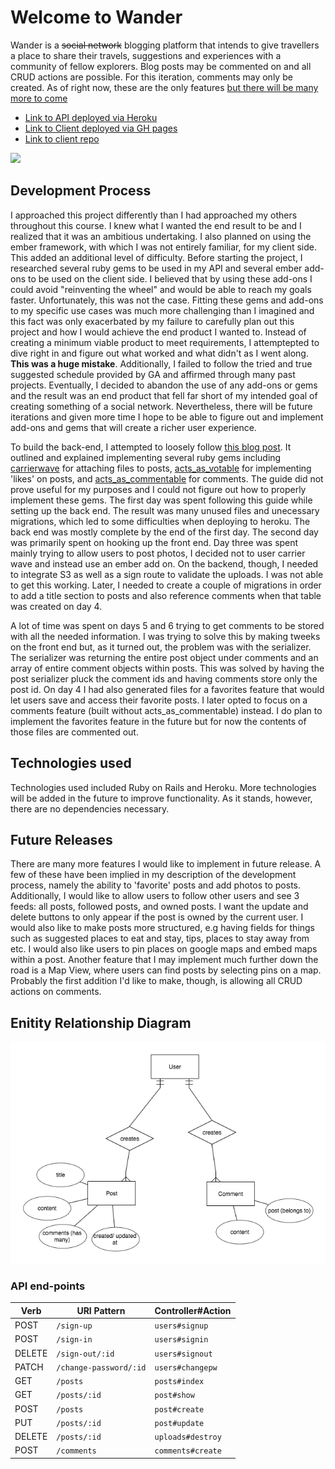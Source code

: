 # Welcome to Wander

Wander is a ~~social network~~ blogging platform that intends to give travellers a place to share their travels, suggestions and experiences with a community of fellow explorers. Blog posts may be commented on and all CRUD actions are possible. For this iteration, comments may only be created.  As of right now, these are the only features [but there will be many more to come](#future-releases)

- [Link to API deployed via Heroku](https://dreadful-citadel-51922.herokuapp.com/)
- [Link to Client deployed via GH pages](https://mattgoldman93.github.io/wander-app-client/#/posts)
- [Link to client repo](https://github.com/Mattgoldman93/wander-app-client)

![](wanderSS.png)
## Development Process
  I approached this project differently than I had approached my others throughout this course. I knew what I wanted the end result to be and I realized that it was an ambitious undertaking. I also planned on using the ember framework, with which I was not entirely familiar, for my client side. This added an additional level of difficulty. Before starting the project, I researched several ruby gems to be used in my API and several ember add-ons to be used on the client side. I believed that by using these add-ons I could avoid "reinventing the wheel" and would be able to reach my goals faster. Unfortunately, this was not the case. Fitting these gems and add-ons to my specific use cases was much more challenging than I imagined and this fact was only exacerbated by my failure to carefully plan out this project and how I would achieve the end product I wanted to. Instead of creating a minimum viable product to meet requirements, I attemptepted to dive right in and figure out what worked and what didn't as I went along. **This was a huge mistake**. Additionally, I failed to follow the tried and true suggested schedule provided by GA and affirmed through many past projects. Eventually, I decided to abandon the use of any add-ons or gems and the result was an end product that fell far short of my intended goal of creating something of a social network. Nevertheless, there will be future iterations and given more time I hope to be able to figure out and implement add-ons and gems that will create a richer user experience.

  To build the back-end, I attempted to loosely follow [this blog post](https://medium.com/rails-ember-beyond/how-to-build-a-social-network-using-rails-eb31da569233). It outlined and explained implementing several ruby gems including [carrierwave](https://github.com/carrierwaveuploader/carrierwave) for attaching files to posts, [acts_as_votable](https://github.com/ryanto/acts_as_votable) for implementing 'likes' on posts, and [acts_as_commentable](https://github.com/jackdempsey/acts_as_commentable) for comments. The guide did not prove useful for my purposes and I could not figure out how to properly implement these gems.
  The first day was spent following this guide while setting up the back end. The result was many unused files and unecessary migrations, which led to some difficulties when deploying to heroku. The back end was mostly complete by the end of the first day. The second day was primarily spent on hooking up the front end. Day three was spent mainly trying to allow users to post photos, I decided not to user carrier wave and instead use an ember add on. On the backend, though, I needed to integrate S3 as well as a sign route to validate the uploads. I was not able to get this working. Later, I needed to create a couple of migrations in order to add a title section to posts and also reference comments when that table was created on day 4.

  A lot of time was spent on days 5 and 6 trying to get comments to be stored with all the needed information. I was trying to solve this by making tweeks on the front end but, as it turned out, the problem was with the serializer. The serializer was returning the entire post object under comments and an array of entire comment objects within posts. This was solved by having the post serializer pluck the comment ids and having comments store only the post id. On day 4 I had also generated files for a favorites feature that would let users save and access their favorite posts. I later opted to focus on a comments feature (built without acts_as_commentable) instead. I do plan to implement the favorites feature in the future but for now the contents of those files are commented out.

  ## Technologies used
  Technologies used included Ruby on Rails and Heroku. More technologies will be added in the future to improve functionality. As it stands, however, there are no dependencies necessary.

  ## Future Releases
  There are many more features I would like to implement in future release. A few of these have been implied in my description of the development process, namely the ability to 'favorite' posts and add photos to posts. Additionally, I would like to allow users to follow other users and see 3 feeds: all posts, followed posts, and owned posts. I want the update and delete buttons to only appear if the post is owned by the current user. I would also like to make posts more structured, e.g having fields for things such as suggested places to eat and stay, tips, places to stay away from etc. I would also like users to pin places on google maps and embed maps within a post. Another feature that I may implement much further down the road is a Map View, where users can find posts by selecting pins on a map. Probably the first addition I'd like to make, though, is allowing all CRUD actions on comments.
  ## Enitity Relationship Diagram
  ![](erdplus-diagram.png)

  ### API end-points

  | Verb | URI Pattern | Controller#Action |
  | ---- | ----------- | ----------------- |
  | POST   | `/sign-up`  | `users#signup` |
  | POST   | `/sign-in`  | `users#signin` |
  | DELETE | `/sign-out/:id` | `users#signout`  |
  | PATCH   | `/change-password/:id`  | `users#changepw` |
  | GET   | `/posts`  | `posts#index` |
  | GET   | `/posts/:id` |  `post#show` |
  | POST   | `/posts`  | `post#create`  |
  | PUT   | `/posts/:id`  | `post#update` |
  | DELETE   | `/posts/:id`  | `uploads#destroy` |
  | POST   |  `/comments`  |  `comments#create` |
